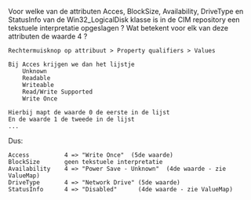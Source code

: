 Voor welke van de attributen Acces, BlockSize, Availability, DriveType en StatusInfo 
van de Win32_LogicalDisk klasse is in de CIM repository een tekstuele interpretatie opgeslagen ? 
Wat betekent voor elk van deze attributen de waarde 4 ?

```
Rechtermuisknop op attribuut > Property qualifiers > Values

Bij Acces krijgen we dan het lijstje
	Unknown
	Readable
	Writeable
	Read/Write Supported
	Write Once

Hierbij mapt de waarde 0 de eerste in de lijst
En de waarde 1 de tweede in de lijst
...
```

Dus:

```
Access			4 => "Write Once"  (5de waarde)
BlockSize		geen tekstuele interpretatie
Availability	4 => "Power Save - Unknown"  (4de waarde - zie ValueMap)
DriveType		4 => "Network Drive" (5de waarde)
StatusInfo		4 => "Disabled"      (4de waarde - zie ValueMap)
```